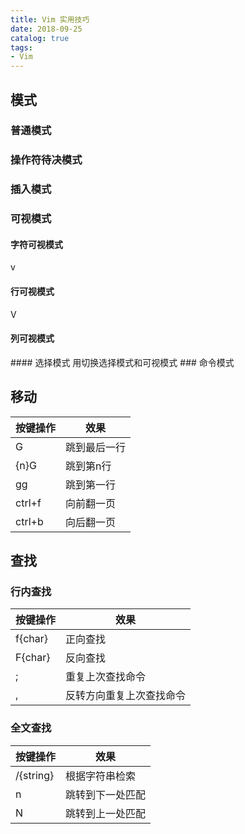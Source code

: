 ```yaml
---
title: Vim 实用技巧
date: 2018-09-25
catalog: true
tags:
- Vim
---
```

## 模式
### 普通模式  
### 操作符待决模式  
### 插入模式  
### 可视模式  
#### 字符可视模式
v
#### 行可视模式
V
#### 列可视模式
<C-v>
#### 选择模式
用<C-g>切换选择模式和可视模式
### 命令模式 

## 移动
按键操作|效果
---|---
G|跳到最后一行
{n}G|跳到第n行
gg|跳到第一行
ctrl+f|向前翻一页
ctrl+b|向后翻一页

## 查找

### 行内查找

按键操作|效果
---|---
f{char}|正向查找
F{char} |反向查找
;|重复上次查找命令
,|反转方向重复上次查找命令


### 全文查找
按键操作|效果
---|---
/{string}|根据字符串检索
n|跳转到下一处匹配
N|跳转到上一处匹配
